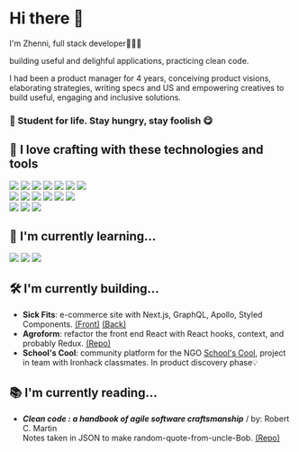 # Hi there 👋

I'm Zhenni, full stack developer👩🏻‍💻 

building useful and delighful applications, practicing clean code.

I had been a product manager for 4 years, conceiving product visions, elaborating strategies, writing specs and US and empowering creatives to build useful, engaging and inclusive solutions.

### 🌟 Student for life. Stay hungry, stay foolish 😋


## 👾 I love crafting with these technologies and tools
![](https://img.shields.io/badge/JavaScript-informational?style=flat&logo=JavaScript&logoColor=ColorName&color=black)
![](https://img.shields.io/badge/TypeScript-informational?style=flat&logo=TypeScript&logoColor=ColorName&color=black)
![](https://img.shields.io/badge/React-informational?style=flat&logo=react&logoColor=ColorName&color=black)
![](https://img.shields.io/badge/Node.js-informational?style=flat&logo=Node.js&logoColor=ColorName&color=black)
![](https://img.shields.io/badge/Express-informational?style=flat&logo=Express&logoColor=ColorName&color=black)
![](https://img.shields.io/badge/MongoDB-informational?style=flat&logo=MongoDB&logoColor=ColorName&color=black)
![](https://img.shields.io/badge/GraphQL-informational?style=flat&logo=graphql&logoColor=ColorName&color=black)
<br/>
![](https://img.shields.io/badge/CSS-informational?style=flat&logo=css3&logoColor=ColorName&color=black)
![](https://img.shields.io/badge/Sass-informational?style=flat&logo=Sass&logoColor=ColorName&color=black)
![](https://img.shields.io/badge/Jasmine-informational?style=flat&logo=Jasmine&logoColor=ColorName&color=black)
![](https://img.shields.io/badge/Jest-informational?style=flat&logo=jest&logoColor=ColorName&color=black)
![](https://img.shields.io/badge/figma-informational?style=flat&logo=figma&logoColor=ColorName&color=black)
![](https://img.shields.io/badge/Accessibility-informational?style=flat&logo=Accessibility&logoColor=ColorName&color=black)
<br/>
![](https://img.shields.io/badge/NPM-informational?style=flat&logo=npm&logoColor=ColorName&color=black)
![](https://img.shields.io/badge/Postman-informational?style=flat&logo=Postman&logoColor=ColorName&color=black)
![](https://img.shields.io/badge/heroku-informational?style=flat&logo=heroku&logoColor=ColorName&color=black)


## 🌱 I'm currently learning...
![](https://img.shields.io/badge/Next.js-informational?style=flat&logo=Next.js&logoColor=ColorName&color=black)
![](https://img.shields.io/badge/PostgreSQL-informational?style=flat&logo=PostgreSQL&logoColor=ColorName&color=black)
![](https://img.shields.io/badge/Python-informational?style=flat&logo=Python&logoColor=ColorName&color=black)


## 🛠️ I'm currently building...
* **Sick Fits**: e-commerce site with Next.js, GraphQL, Apollo, Styled Components. [(Front)](https://github.com/Jennie-QIAN/sickfits-front) [(Back)](https://github.com/Jennie-QIAN/sickfits-back)
* **Agroform**: refactor the front end React with React hooks, context, and probably Redux. [(Repo)](https://github.com/agroform/agroform-client)
* **School's Cool**: community platform for the NGO [School's Cool](https://www.schoolscool.nl/), project in team with Ironhack classmates. In product discovery phase💡


## 📚 I'm currently reading...
* **_Clean code : a handbook of agile software craftsmanship_** / by: Robert C. Martin <br/>
Notes taken in JSON to make random-quote-from-uncle-Bob. [(Repo)](https://github.com/Jennie-QIAN/clean-code-quotes)
